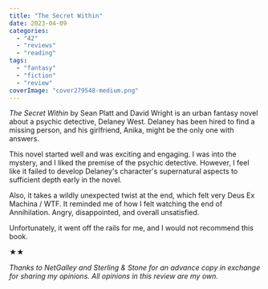 ```yaml
---
title: "The Secret Within"
date: 2023-04-09
categories: 
  - "42"
  - "reviews"
  - "reading"
tags: 
  - "fantasy"
  - "fiction"
  - "review"
coverImage: "cover279548-medium.png"
---
```


_The Secret Within_ by Sean Platt and David Wright is an urban fantasy novel about a psychic detective, Delaney West. Delaney has been hired to find a missing person, and his girlfriend, Anika, might be the only one with answers.

This novel started well and was exciting and engaging. I was into the mystery, and I liked the premise of the psychic detective. However, I feel like it failed to develop Delaney's character's supernatural aspects to sufficient depth early in the novel.

Also, it takes a wildly unexpected twist at the end, which felt very Deus Ex Machina / WTF. It reminded me of how I felt watching the end of Annihilation. Angry, disappointed, and overall unsatisfied.

Unfortunately, it went off the rails for me, and I would not recommend this book.

★★

_Thanks to NetGalley and Sterling & Stone for an advance copy in exchange for sharing my opinions. All opinions in this review are my own._
